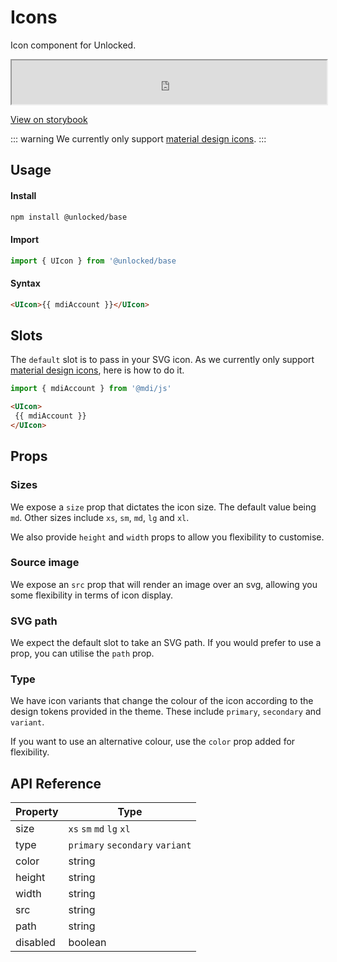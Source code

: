 # Icons
Icon component for Unlocked.

<iframe
  src="https://www.storybook.unlocked.to/iframe.html?id=components-icon--primary&viewMode=story"
  width="100%"
  height="70"
></iframe>

[View on storybook](https://www.storybook.unlocked.to/?path=/story/components-icon--primary)

::: warning
We currently only support [material design icons](https://github.com/Templarian/MaterialDesign-JS). 
:::

## Usage

#### Install
```bash
npm install @unlocked/base
```

#### Import
```js
import { UIcon } from '@unlocked/base
```

#### Syntax 
```html
<UIcon>{{ mdiAccount }}</UIcon>
```

## Slots
The `default` slot is to pass in your SVG icon. As we currently only support [material design icons](https://github.com/Templarian/MaterialDesign-JS), here is how to do it.

```js
import { mdiAccount } from '@mdi/js'
```
```html
<UIcon>
 {{ mdiAccount }}
</UIcon>
```

## Props

### Sizes
We expose a `size` prop that dictates the icon size. The default value being `md`. Other sizes include `xs`, `sm`, `md`, `lg` and `xl`. 

We also provide `height` and `width` props to allow you flexibility to customise.

### Source image
We expose an `src` prop that will render an image over an svg, allowing you some flexibility in terms of icon display.

### SVG path
We expect the default slot to take an SVG path. If you would prefer to use a prop, you can utilise the `path` prop. 

### Type
We have icon variants that change the colour of the icon according to the design tokens provided in the theme. These include `primary`, `secondary` and `variant`.

If you want to use an alternative colour, use the `color` prop added for flexibility.

## API Reference

| Property              | Type                       |
| --------------------- | -------------------------- |
| size       | `xs` `sm` `md` `lg` `xl`            |
| type      | `primary` `secondary` `variant`            |
| color       | string            |
| height       | string        |
| width       | string        |
| src       | string        |
| path       | string        |
| disabled       | boolean        |


